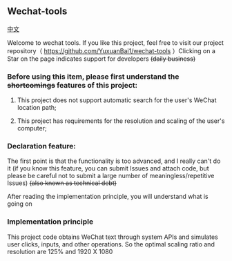 ## Wechat-tools

[中文](README_CN.md)

Welcome to wechat tools. If you like this project, feel free to visit our project repository（ https://github.com/YuxuanBai1/wechat-tools ）Clicking on a Star on the page indicates support for developers ~~(daily business)~~

### Before using this item, please first understand the ~~shortcomings~~ features of this project:

1. This project does not support automatic search for the user's WeChat location path;

2. This project has requirements for the resolution and scaling of the user's computer;

### Declaration feature:

The first point is that the functionality is too advanced, and I really can't do it (if you know this feature, you can submit Issues and attach code, but please be careful not to submit a large number of meaningless/repetitive Issues) ~~(also known as technical debt)~~

After reading the implementation principle, you will understand what is going on

### Implementation principle

This project code obtains WeChat text through system APIs and simulates user clicks, inputs, and other operations. So the optimal scaling ratio and resolution are 125% and 1920 X 1080
